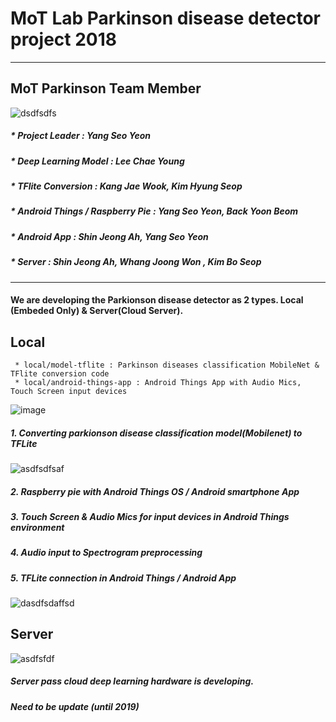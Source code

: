 

# MoT Lab Parkinson disease detector project 2018

-----------------------------------------------------------------
## MoT Parkinson Team Member

![dsdfsdfs](https://user-images.githubusercontent.com/10994112/47387546-9c9eba80-d74a-11e8-88fd-6b64de1fbf47.JPG)
 
##### * Project Leader : Yang Seo Yeon 
##### * Deep Learning Model : Lee Chae Young
##### * TFlite Conversion : Kang Jae Wook, Kim Hyung Seop
##### * Android Things / Raspberry Pie : Yang Seo Yeon, Back Yoon Beom
##### * Android App : Shin Jeong Ah, Yang Seo Yeon
##### * Server : Shin Jeong Ah, Whang Joong Won , Kim Bo Seop


----------------------------------------------------------

#### We are developing the Parkionson disease detector as 2 types. Local (Embeded Only) & Server(Cloud Server).
## Local

```buildoutcfg
 * local/model-tflite : Parkinson diseases classification MobileNet & TFlite conversion code
 * local/android-things-app : Android Things App with Audio Mics, Touch Screen input devices
```

![image](https://user-images.githubusercontent.com/10994112/47386937-f0a89f80-d748-11e8-87de-2a6631b7a1a6.png)

##### 1. Converting parkionson disease classification model(Mobilenet) to TFLite
![asdfsdfsaf](https://user-images.githubusercontent.com/10994112/47388151-695d2b00-d74c-11e8-803a-a0c2c4a68839.JPG)

##### 2. Raspberry pie with Android Things OS / Android smartphone App
##### 3. Touch Screen & Audio Mics for input devices in Android Things environment
##### 4. Audio input to Spectrogram preprocessing
##### 5. TFLite connection in Android Things / Android App

![dasdfsdaffsd](https://user-images.githubusercontent.com/10994112/47388059-2733e980-d74c-11e8-9b59-27b5eca8b344.JPG)



## Server

![asdfsfdf](https://user-images.githubusercontent.com/10994112/47387315-f488f180-d749-11e8-85b3-8ade1a094c4c.JPG)
 
 ##### Server pass cloud deep learning hardware is developing.
 ##### Need to be update (until 2019)
 
 